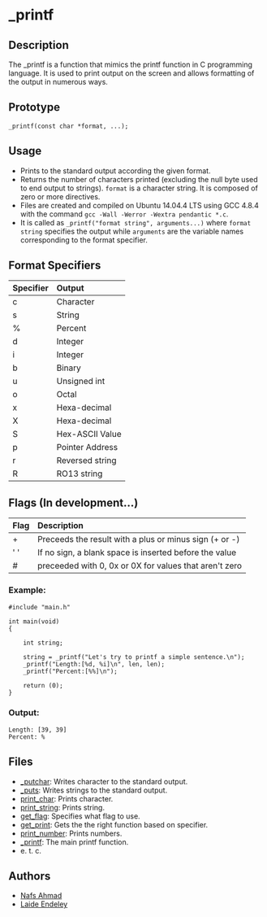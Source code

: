 # _printf

## Description

The _printf is a function that mimics the printf function in C programming language. It is used to print output on the screen and allows formatting of the output in numerous ways.

## Prototype
`_printf(const char *format, ...);`

## Usage
* Prints to the standard output according the given format.
* Returns the number of characters printed (excluding the null byte used to end output to strings).
`format` is a character string. It is composed of zero or more directives.
* Files are created and compiled on Ubuntu 14.04.4 LTS using GCC 4.8.4 with the command `gcc -Wall -Werror -Wextra pendantic *.c`.
* It is called as `_printf("format string", arguments...)` where `format string` specifies the output while `arguments` are the variable names corresponding to the format specifier.

## Format Specifiers
| Specifier | Output		|
| :---------| :-----------------|
| c         | Character         |
| s         | String            |
| %         | Percent           |
| d         | Integer           |
| i         | Integer           |
| b         | Binary            |
| u         | Unsigned int      |
| o         | Octal             |
| x         | Hexa-decimal      |
| X         | Hexa-decimal      |
| S	    | Hex-ASCII Value   |
| p         | Pointer Address   |
| r	    | Reversed string   |
| R         | RO13 string	|

## Flags (In development...)
| Flag	|			Description			|
| :-----| :-----------------------------------------------------|
| +	| Preceeds the result with a plus or minus sign (+ or -)|
| ' '	| If no sign, a blank space is inserted before the value|
| #	| preceeded with 0, 0x or 0X for values that aren't zero|

### Example:

```
#include "main.h"

int main(void)
{

	int string;

	string = _printf("Let's try to printf a simple sentence.\n");
	_printf("Length:[%d, %i]\n", len, len);
	_printf("Percent:[%%]\n");

	return (0);
}
```

### Output:

```
Length: [39, 39]
Percent: %

```

## Files
* [_putchar](https://github.com/nafscode/printf/blob/master/_putchar.c): Writes character to the standard output.
* [_puts](https://github.com/nafscode/printf/blob/master/_puts.c): Writes strings to the standard output.
* [print_char](https://github.com/nafscode/printf/blob/master/print_char.c): Prints character.
* [print_string](https://github.com/nafscode/printf/blob/master/print_string.c): Prints string.
* [get_flag](https://github.com/nafscode/printf/blob/master/get_flag.c): Specifies what flag to use.
* [get_print](https://github.com/nafscode/printf/blob/master/get_print.c): Gets the the right function based on specifier.
* [print_number](https://github.com/nafscode/printf/blob/master/print_number.c): Prints numbers.
* [_printf](https://github.com/nafscode/printf/blob/master/_printf.c): The main printf function.
* e. t. c.


## Authors

* [Nafs Ahmad](https://github.com/nafscode)
* [Laide Endeley](https://github.com/bondress)
